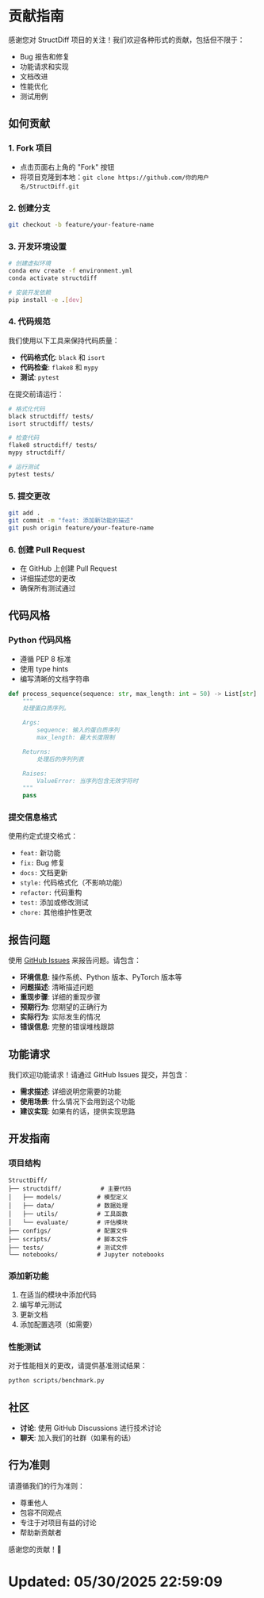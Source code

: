 # 贡献指南

感谢您对 StructDiff 项目的关注！我们欢迎各种形式的贡献，包括但不限于：

- Bug 报告和修复
- 功能请求和实现
- 文档改进
- 性能优化
- 测试用例

## 如何贡献

### 1. Fork 项目

- 点击页面右上角的 "Fork" 按钮
- 将项目克隆到本地：`git clone https://github.com/你的用户名/StructDiff.git`

### 2. 创建分支

```bash
git checkout -b feature/your-feature-name
```

### 3. 开发环境设置

```bash
# 创建虚拟环境
conda env create -f environment.yml
conda activate structdiff

# 安装开发依赖
pip install -e .[dev]
```

### 4. 代码规范

我们使用以下工具来保持代码质量：

- **代码格式化**: `black` 和 `isort`
- **代码检查**: `flake8` 和 `mypy`
- **测试**: `pytest`

在提交前请运行：

```bash
# 格式化代码
black structdiff/ tests/
isort structdiff/ tests/

# 检查代码
flake8 structdiff/ tests/
mypy structdiff/

# 运行测试
pytest tests/
```

### 5. 提交更改

```bash
git add .
git commit -m "feat: 添加新功能的描述"
git push origin feature/your-feature-name
```

### 6. 创建 Pull Request

- 在 GitHub 上创建 Pull Request
- 详细描述您的更改
- 确保所有测试通过

## 代码风格

### Python 代码风格

- 遵循 PEP 8 标准
- 使用 type hints
- 编写清晰的文档字符串

```python
def process_sequence(sequence: str, max_length: int = 50) -> List[str]:
    """
    处理蛋白质序列。

    Args:
        sequence: 输入的蛋白质序列
        max_length: 最大长度限制

    Returns:
        处理后的序列列表

    Raises:
        ValueError: 当序列包含无效字符时
    """
    pass
```

### 提交信息格式

使用约定式提交格式：

- `feat:` 新功能
- `fix:` Bug 修复
- `docs:` 文档更新
- `style:` 代码格式化（不影响功能）
- `refactor:` 代码重构
- `test:` 添加或修改测试
- `chore:` 其他维护性更改

## 报告问题

使用 [GitHub Issues](https://github.com/yourusername/StructDiff/issues) 来报告问题。请包含：

- **环境信息**: 操作系统、Python 版本、PyTorch 版本等
- **问题描述**: 清晰描述问题
- **重现步骤**: 详细的重现步骤
- **预期行为**: 您期望的正确行为
- **实际行为**: 实际发生的情况
- **错误信息**: 完整的错误堆栈跟踪

## 功能请求

我们欢迎功能请求！请通过 GitHub Issues 提交，并包含：

- **需求描述**: 详细说明您需要的功能
- **使用场景**: 什么情况下会用到这个功能
- **建议实现**: 如果有的话，提供实现思路

## 开发指南

### 项目结构

```
StructDiff/
├── structdiff/           # 主要代码
│   ├── models/          # 模型定义
│   ├── data/            # 数据处理
│   ├── utils/           # 工具函数
│   └── evaluate/        # 评估模块
├── configs/             # 配置文件
├── scripts/             # 脚本文件
├── tests/               # 测试文件
└── notebooks/           # Jupyter notebooks
```

### 添加新功能

1. 在适当的模块中添加代码
2. 编写单元测试
3. 更新文档
4. 添加配置选项（如需要）

### 性能测试

对于性能相关的更改，请提供基准测试结果：

```bash
python scripts/benchmark.py
```

## 社区

- **讨论**: 使用 GitHub Discussions 进行技术讨论
- **聊天**: 加入我们的社群（如果有的话）

## 行为准则

请遵循我们的行为准则：

- 尊重他人
- 包容不同观点
- 专注于对项目有益的讨论
- 帮助新贡献者

感谢您的贡献！🎉 
# Updated: 05/30/2025 22:59:09

